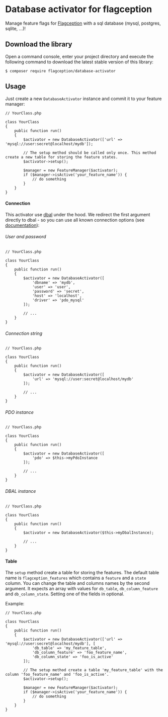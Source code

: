 # Database activator for flagception
Manage feature flags for [Flagception](https://packagist.org/packages/flagception/flagception) with a sql database (mysql, postgres, sqlite, ...)!

Download the library
---------------------------

Open a command console, enter your project directory and execute the
following command to download the latest stable version of this library:

```console
$ composer require flagception/database-activator
```

Usage
---------------------------

Just create a new `DatabaseActivator` instance and commit it to your feature manager:

```
// YourClass.php

class YourClass
{
    public function run()
    {
        $activator = new DatabaseActivator(['url' => 'mysql://user:secret@localhost/mydb']);
        
        // The setup method should be called only once. This method create a new table for storing the feature states.
        $activator->setup();
        
        $manager = new FeatureManager($activator);
        if ($manager->isActive('your_feature_name')) {
            // do something
        }
    }
}
```

#### Connection

This activator use [dbal](https://packagist.org/packages/doctrine/dbal) under the hood. We redirect the first argument
directly to dbal - so you can use all known connection options (see [documentation](https://www.doctrine-project.org/projects/doctrine-dbal/en/2.7/reference/configuration.html)):

###### User and password

```
// YourClass.php

class YourClass
{
    public function run()
    {
        $activator = new DatabaseActivator([
            'dbname' => 'mydb',
            'user' => 'user',
            'password' => 'secret',
            'host' => 'localhost',
            'driver' => 'pdo_mysql'
        ]);
        
        // ...
    }
}
```

###### Connection string

```
// YourClass.php

class YourClass
{
    public function run()
    {
        $activator = new DatabaseActivator([
            'url' => 'mysql://user:secret@localhost/mydb'
        ]);
        
        // ...
    }
}
```

###### PDO instance

```
// YourClass.php

class YourClass
{
    public function run()
    {
        $activator = new DatabaseActivator([
            'pdo' => $this->myPdoInstance
        ]);
        
        // ...
    }
}
```

###### DBAL instance

```
// YourClass.php

class YourClass
{
    public function run()
    {
        $activator = new DatabaseActivator($this->myDbalInstance);
        
        // ...
    }
}
```

#### Table

The `setup` method create a table for storing the features. The default table name is `flagception_features` which contains
a `feature` and a `state` column. You can change the table and columns names by the second argument. It expects
an array with values for `db_table`, `db_column_feature` and `db_column_state`. Setting one of the fields in optional.

Example:

```
// YourClass.php

class YourClass
{
    public function run()
    {
        $activator = new DatabaseActivator(['url' => 'mysql://user:secret@localhost/mydb'], [
            'db_table' => 'my_feature_table',
            'db_column_feature' => 'foo_feature_name',
            'db_column_state' => 'foo_is_active'
        ]);
        
        // The setup method create a table 'my_feature_table' with the column 'foo_feature_name' and 'foo_is_active'.
        $activator->setup();
        
        $manager = new FeatureManager($activator);
        if ($manager->isActive('your_feature_name')) {
            // do something
        }
    }
}
```